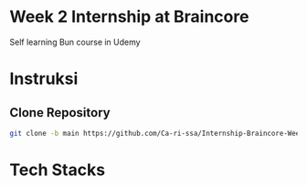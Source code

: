 # Week 2 Internship at Braincore
Self learning Bun course in Udemy

# Instruksi
## Clone Repository
```bash
git clone -b main https://github.com/Ca-ri-ssa/Internship-Braincore-Week2.git
```

# Tech Stacks